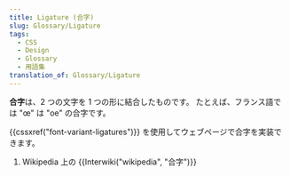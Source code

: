 ```yaml
---
title: Ligature (合字)
slug: Glossary/Ligature
tags:
  - CSS
  - Design
  - Glossary
  - 用語集
translation_of: Glossary/Ligature
---
```

**合字**は、2 つの文字を 1 つの形に結合したものです。 たとえば、フランス語では "œ" は "oe" の合字です。

{{cssxref("font-variant-ligatures")}} を使用してウェブページで合字を実装できます。

1.  Wikipedia 上の {{Interwiki("wikipedia", "合字")}}
